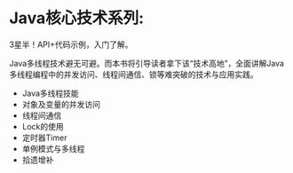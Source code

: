 #   Java核心技术系列:

3星半！API+代码示例，入门了解。

Java多线程技术避无可避。而本书将引导读者拿下该“技术高地”，全面讲解Java多线程编程中的并发访问、线程间通信、锁等难突破的技术与应用实践。

-   Java多线程技能
-   对象及变量的并发访问
-   线程间通信
-   Lock的使用
-   定时器Timer
-   单例模式与多线程
-   拾遗增补

